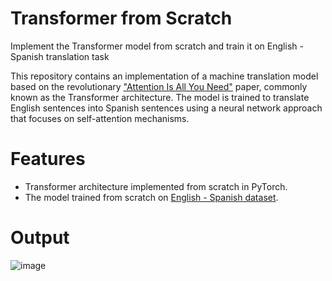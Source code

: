 # Transformer from Scratch
Implement the Transformer model from scratch and train it on English - Spanish translation task

This repository contains an implementation of a machine translation model based on the revolutionary ["Attention Is All You Need"](https://arxiv.org/pdf/1706.03762.pdf) paper, commonly known as the Transformer architecture. The model is trained to translate English sentences into Spanish sentences using a neural network approach that focuses on self-attention mechanisms.

# Features
- Transformer architecture implemented from scratch in PyTorch.
- The model trained from scratch on [English - Spanish dataset](https://www.manythings.org/anki/spa-eng.zip).

# Output
![image](https://github.com/tonystark11/transformer-from-scratch/assets/20776426/fb394d44-5905-4168-840f-fb82e4c2d622)

